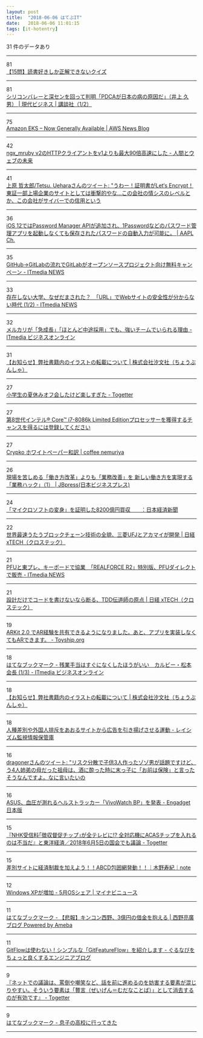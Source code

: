 ```yaml
---
layout: post
title:  "2018-06-06 はてぶIT"
date:   2018-06-06 11:01:15
tags: [it-hotentry]
---
```

31 件のデータあり

<hr><div class="row">
<div class="col-1"><span class="badge badge-pill badge-success h2">81</span></div>
<div class="col-11"><a href='https://www.buzzfeed.com/jp/hikaruyoza/15kisikadekinaikuizu?quiz_result=121145493_360527372' target='_blank'>【15問】読書好きしか正解できないクイズ</a></div>
</div>
<hr>
<div class="row">
<div class="col-1"><span class="badge badge-pill badge-success h2">81</span></div>
<div class="col-11"><a href='http://gendai.ismedia.jp/articles/-/55957' target='_blank'>シリコンバレーと深センを回って判明「PDCAが日本の病の原因だ」（井上 久男） | 現代ビジネス | 講談社（1/2）</a></div>
</div>
<hr>
<div class="row">
<div class="col-1"><span class="badge badge-pill badge-success h2">75</span></div>
<div class="col-11"><a href='https://aws.amazon.com/blogs/aws/amazon-eks-now-generally-available/' target='_blank'>Amazon EKS – Now Generally Available | AWS News Blog</a></div>
</div>
<hr>
<div class="row">
<div class="col-1"><span class="badge badge-pill badge-success h2">42</span></div>
<div class="col-11"><a href='http://hb.matsumoto-r.jp/entry/2018/06/06/001221' target='_blank'>ngx_mruby v2のHTTPクライアントをv1よりも最大90倍高速にした - 人間とウェブの未来</a></div>
</div>
<hr>
<div class="row">
<div class="col-1"><span class="badge badge-pill badge-success h2">41</span></div>
<div class="col-11"><a href='http://twitter.com/tetsutalow/status/1004006018353778688' target='_blank'>上原 哲太郎/Tetsu. Ueharaさんのツイート: "うわー！証明書がLet‘s Encrypt！東証一部上場企業のサイトとしては衝撃的やな…この会社の情シスのレベルとか、この会社がサイバーでの信用という</a></div>
</div>
<hr>
<div class="row">
<div class="col-1"><span class="badge badge-pill badge-success h2">36</span></div>
<div class="col-11"><a href='https://applech2.com/archives/20180605-1password-support-ios-12-password-manager-api.html' target='_blank'>iOS 12ではPassword Manager APIが追加され、1Passwordなどのパスワード管理アプリを起動しなくても保存されたパスワードの自動入力が可能に。 | AAPL Ch.</a></div>
</div>
<hr>
<div class="row">
<div class="col-1"><span class="badge badge-pill badge-success h2">35</span></div>
<div class="col-11"><a href='http://www.itmedia.co.jp/news/articles/1806/06/news060.html' target='_blank'>GitHub→GitLabの流れでGitLabがオープンソースプロジェクト向け無料キャンペーン - ITmedia NEWS</a></div>
</div>
<hr>
<div class="row">
<div class="col-1"><span class="badge badge-pill badge-success h2">33</span></div>
<div class="col-11"><a href='http://www.itmedia.co.jp/news/articles/1806/06/news018.html' target='_blank'>存在しない大学、なぜだまされた？　「URL」でWebサイトの安全性が分からない時代 (1/2) - ITmedia NEWS</a></div>
</div>
<hr>
<div class="row">
<div class="col-1"><span class="badge badge-pill badge-success h2">32</span></div>
<div class="col-11"><a href='http://www.itmedia.co.jp/business/articles/1806/05/news002.html' target='_blank'>メルカリが「急成長」「ほとんど中途採用」でも、強いチームでいられる理由 - ITmedia ビジネスオンライン</a></div>
</div>
<hr>
<div class="row">
<div class="col-1"><span class="badge badge-pill badge-success h2">31</span></div>
<div class="col-11"><a href='https://www.choubunsha.com/news/2018/news017826.php' target='_blank'>【お知らせ】弊社書籍内のイラストの転載について | 株式会社汐文社（ちょうぶんしゃ）</a></div>
</div>
<hr>
<div class="row">
<div class="col-1"><span class="badge badge-pill badge-success h2">27</span></div>
<div class="col-11"><a href='https://togetter.com/li/1234028' target='_blank'>小学生の夏休みオフ会したけど楽しすぎた - Togetter</a></div>
</div>
<hr>
<div class="row">
<div class="col-1"><span class="badge badge-pill badge-success h2">27</span></div>
<div class="col-11"><a href='https://game.intel.com/8086sweepstakes/ja/' target='_blank'>第8世代インテル® Core™ i7-8086k Limited Editionプロセッサーを獲得するチャンスを得るには登録してください</a></div>
</div>
<hr>
<div class="row">
<div class="col-1"><span class="badge badge-pill badge-success h2">27</span></div>
<div class="col-11"><a href='https://gorosuke.blue/2018/06/05/post-2669/' target='_blank'>Crypko ホワイトペーパー和訳 | coffee nemuriya</a></div>
</div>
<hr>
<div class="row">
<div class="col-1"><span class="badge badge-pill badge-success h2">26</span></div>
<div class="col-11"><a href='http://jbpress.ismedia.jp/articles/-/53058' target='_blank'>現場を苦しめる「働き方改革」よりも「業務改善」を 新しい働き方を実現する「業務ハック」（1） | JBpress(日本ビジネスプレス)</a></div>
</div>
<hr>
<div class="row">
<div class="col-1"><span class="badge badge-pill badge-success h2">24</span></div>
<div class="col-11"><a href='https://www.nikkei.com/article/DGXMZO31371320V00C18A6000000/' target='_blank'>「マイクロソフトの変身」を証明した8200億円買収　　：日本経済新聞</a></div>
</div>
<hr>
<div class="row">
<div class="col-1"><span class="badge badge-pill badge-success h2">22</span></div>
<div class="col-11"><a href='http://tech.nikkeibp.co.jp/atcl/nxt/column/18/00001/00570/' target='_blank'>世界最速うたうブロックチェーン技術の全貌、三菱UFJとアカマイが開発 | 日経 xTECH（クロステック）</a></div>
</div>
<hr>
<div class="row">
<div class="col-1"><span class="badge badge-pill badge-success h2">21</span></div>
<div class="col-11"><a href='http://www.itmedia.co.jp/news/articles/1806/05/news122.html' target='_blank'>PFUと東プレ、キーボードで協業　「REALFORCE R2」特別版、PFUダイレクトで販売 - ITmedia NEWS</a></div>
</div>
<hr>
<div class="row">
<div class="col-1"><span class="badge badge-pill badge-success h2">21</span></div>
<div class="col-11"><a href='http://tech.nikkeibp.co.jp/atcl/nxt/column/18/00240/060400007/' target='_blank'>設計だけでコードを書けないなら断る、TDD伝道師の原点 | 日経 xTECH（クロステック）</a></div>
</div>
<hr>
<div class="row">
<div class="col-1"><span class="badge badge-pill badge-success h2">19</span></div>
<div class="col-11"><a href='http://www.toyship.org/2018/06/05/193435' target='_blank'>ARKit 2.0 でAR経験を共有できるようになりました。あと、アプリを実装しなくてもARできます。 - Toyship.org</a></div>
</div>
<hr>
<div class="row">
<div class="col-1"><span class="badge badge-pill badge-success h2">18</span></div>
<div class="col-11"><a href='http://b.hatena.ne.jp/entry/www.itmedia.co.jp/business/articles/1806/05/news064.html' target='_blank'>はてなブックマーク - 残業手当はすぐになくしたほうがいい　カルビー・松本会長 (1/3) - ITmedia ビジネスオンライン</a></div>
</div>
<hr>
<div class="row">
<div class="col-1"><span class="badge badge-pill badge-success h2">18</span></div>
<div class="col-11"><a href='https://www.choubunsha.com/sp/news/2018/news017826.php' target='_blank'>【お知らせ】弊社書籍内のイラストの転載について | 株式会社汐文社（ちょうぶんしゃ）</a></div>
</div>
<hr>
<div class="row">
<div class="col-1"><span class="badge badge-pill badge-success h2">18</span></div>
<div class="col-11"><a href='http://odd-hatch.hatenablog.com/entry/2048/12/10/000000' target='_blank'>人種差別や外国人排斥をあおるサイトから広告を引き揚げさせる運動 - レイシズム監視情報保管庫</a></div>
</div>
<hr>
<div class="row">
<div class="col-1"><span class="badge badge-pill badge-success h2">16</span></div>
<div class="col-11"><a href='http://twitter.com/dragoner_JP/status/1003935233131986944' target='_blank'>dragonerさんのツイート: "リスク分散で子供3人作ったゾゾ男が話題ですけど、う4人姉弟の母だった祖母は、酒に酔った時に末っ子に「お前は保険」と言ったそうなんですよ。なに言いたいの</a></div>
</div>
<hr>
<div class="row">
<div class="col-1"><span class="badge badge-pill badge-success h2">16</span></div>
<div class="col-11"><a href='https://japanese.engadget.com/2018/06/05/asus-vivowatch-bp/' target='_blank'>ASUS、血圧が測れるヘルストラッカー「VivoWatch BP」を発表 - Engadget 日本版</a></div>
</div>
<hr>
<div class="row">
<div class="col-1"><span class="badge badge-pill badge-success h2">15</span></div>
<div class="col-11"><a href='https://togetter.com/li/1234178' target='_blank'>『NHK受信料｢徴収督促チップ｣が全テレビに!? 全対応機にACASチップを入れるのは不当だ』と東洋経済／2018年6月5日の国会でも議論 - Togetter</a></div>
</div>
<hr>
<div class="row">
<div class="col-1"><span class="badge badge-pill badge-success h2">15</span></div>
<div class="col-11"><a href='https://note.mu/kinotoshiki/n/na8387f168be7' target='_blank'>差別サイトに経済制裁を加えよう！！ABCD包囲網発動！！｜木野寿紀｜note</a></div>
</div>
<hr>
<div class="row">
<div class="col-1"><span class="badge badge-pill badge-success h2">12</span></div>
<div class="col-11"><a href='https://news.mynavi.jp/article/20180605-641553/' target='_blank'>Windows XPが増加 - 5月OSシェア | マイナビニュース</a></div>
</div>
<hr>
<div class="row">
<div class="col-1"><span class="badge badge-pill badge-success h2">11</span></div>
<div class="col-11"><a href='http://b.hatena.ne.jp/entry/s/ameblo.jp/nishino-akihiro/entry-12381381895.html' target='_blank'>はてなブックマーク - 【悲報】キンコン西野、3億円の借金を抱える | 西野亮廣ブログ Powered by Ameba</a></div>
</div>
<hr>
<div class="row">
<div class="col-1"><span class="badge badge-pill badge-success h2">11</span></div>
<div class="col-11"><a href='http://developers.gnavi.co.jp/entry/GitFeatureFlow/koyama' target='_blank'>GitFlowは使わない！シンプルな「GitFeatureFlow」を紹介します - ぐるなびをちょっと良くするエンジニアブログ</a></div>
</div>
<hr>
<div class="row">
<div class="col-1"><span class="badge badge-pill badge-success h2">9</span></div>
<div class="col-11"><a href='https://togetter.com/li/1234172' target='_blank'>『ネットでの議論は、罵倒や嘲笑など、話を前に進めるのを妨害する要素が混じりやすい。そういう要素は「贅言（ぜいげん＝むだなことば）」として消去するのが有効です』 - Togetter</a></div>
</div>
<hr>
<div class="row">
<div class="col-1"><span class="badge badge-pill badge-success h2">9</span></div>
<div class="col-11"><a href='http://b.hatena.ne.jp/entry/s/anond.hatelabo.jp/20180605141745' target='_blank'>はてなブックマーク - 息子の高校に行ってきた</a></div>
</div>
<hr>
